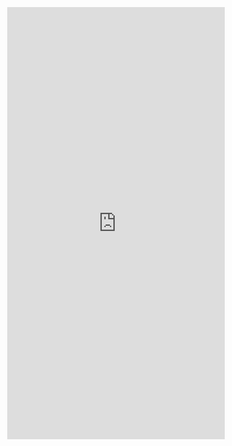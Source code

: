 <iframe 
  src="https://via.hypothes.is/https://2025isls-discourse-analysis.github.io/static/assets/pdfs/paper.pdf" 
  width="100%" 
  height="1000px" 
  style="border: none;">
</iframe>